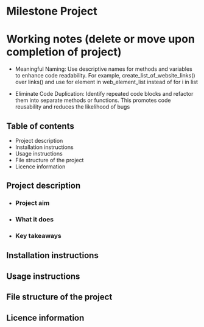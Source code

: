 # Milestone Project

# Working notes (delete or move upon completion of project)
- Meaningful Naming: Use descriptive names for methods and variables to enhance code readability. For example, create_list_of_website_links() over links() and use for element in web_element_list instead of for i in list

- Eliminate Code Duplication: Identify repeated code blocks and refactor them into separate methods or functions. This promotes code reusability and reduces the likelihood of bugs

## Table of contents
- Project description
- Installation instructions
- Usage instructions
- File structure of the project
- Licence information

## Project description

- ### Project aim 

- ### What it does

- ### Key takeaways

## Installation instructions


## Usage instructions


## File structure of the project


## Licence information
